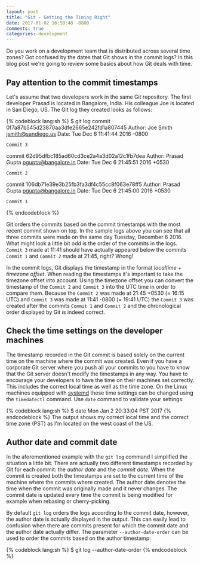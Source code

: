 ```yaml
---
layout: post
title: "Git - Getting the Timing Right"
date: 2017-01-02 16:50:48 -0800
comments: true
categories: development
---
```


Do you work on a development team that is distributed across several time zones? Got confused by the dates that Git shows in the commit logs? In this blog post we're going to review some basics about how Git deals with time.

<!-- more -->

## Pay attention to the commit timestamps

Let's assume that two developers work in the same Git repository. The first developer Prasad is located in Bangalore, India. His colleague Joe is located in San Diego, US. The Git log they created looks as follows:

{% codeblock lang:sh %}
$ git log
commit 0f7a87b545d23870aa3dfe2665e242fd1a807445
Author: Joe Smith <jsmith@sandiego.us>
Date:   Tue Dec 6 11:41:44 2016 -0800

    Commit 3

commit 62d95dfbc185ad60cd3ce2a4a3d02a12c1fb7dea
Author: Prasad Gupta <pgupta@bangalore.in>
Date:   Tue Dec 6 21:45:51 2016 +0530

    Commit 2

commit 106db71e39e3b25fb3fa3df4c55cc8f063e78ff5
Author: Prasad Gupta <pgupta@bangalore.in>
Date:   Tue Dec 6 21:45:00 2016 +0530

    Commit 1

{% endcodeblock %}

Git orders the commits based on the commit timestamps with the most recent commit shown on top. In the sample logs above you can see that all three commits were made on the same day Tuesday, December 6 2016. What might look a little bit odd is the order of the commits in the logs. `Commit 3` made at 11:41 should have actually appeared below the commits `Commit 1` and `Commit 2` made at 21:45, right? Wrong!

In the commit logs, Git displays the timestamp in the format *localtime + timezone offset*. When reading the timestamps it's important to take the timezone offset into account. Using the timezone offset you can convert the timestamp of the `Commit 2` and `Commit 3` into the UTC time in order to compare them. Because the `Commit 2` was made at 21:45 +0530 (= 16:15 UTC) and `Commit 3` was made at 11:41 -0800 (= 19:41 UTC) the `Commit 3` was created after the commits `Commit 1` and `Commit 2` and the chronological order displayed by Git is indeed correct.

## Check the time settings on the developer machines

The timestamp recorded in the Git commit is based solely on the current time on the machine where the commit was created. Even if you have a corporate Git server where you push all your commits to you have to know that the Git server doesn't modify the timestamps in any way. You have to encourage your developers to have the time on their machines set correctly. This includes the correct local time as well as the time zone. On the Linux machines equipped with [systemd](https://www.freedesktop.org/wiki/Software/systemd/) these time settings can be changed using the `timedatectl` command. Use `date` command to validate your settings:

{% codeblock lang:sh %}
$ date
Mon Jan  2 20:33:04 PST 2017
{% endcodeblock %}
The output shows my correct local time and the correct time zone (PST) as I'm located on the west coast of the US.

## Author date and commit date

In the aforementioned example with the `git log` command I simplified the situation a little bit. There are actually two different timestamps recorded by Git for each commit: the *author date* and the *commit date*. When the commit is created both the timestamps are set to the current time of the machine where the commits where created. The author date denotes the time when the commit was originally made and it never changes. The commit date is updated every time the commit is being modified for example when rebasing or cherry-picking.

By default `git log` orders the logs according to the commit date, however, the author date is actually displayed in the output. This can easily lead to confusion when there are commits present for which the commit date and the author date actually differ. The parameter `--author-date-order` can be used to order the commits based on the author timestamp:

{% codeblock lang:sh %}
$ git log --author-date-order
{% endcodeblock %}
